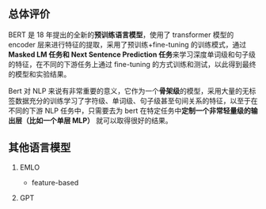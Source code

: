 
## 总体评价

BERT 是 18 年提出的全新的**预训练语言模型**，使用了 transformer 模型的 encoder 层来进行特征的提取，采用了预训练+fine-tuning 的训练模式，通过**Masked LM 任务和 Next Sentence Prediction 任务**来学习深度单词级和句子级的特征，在不同的下游任务上通过 fine-tuning 的方式训练和测试，以此得到最终的模型和实验结果。

Bert 对 NLP 来说有非常重要的意义，它作为一个**骨架级**的模型，采用大量的无标签数据充分的训练学习了字符级、单词级、句子级甚至句间关系的特征，以至于在不同的下游 NLP 任务中，只需要去为 bert 在特定任务中**定制一个非常轻量级的输出层（比如一个单层 MLP）** 就可以取得很好的结果。

## 其他语言模型

1. EMLO
     - feature-based


2. GPT